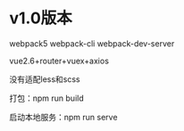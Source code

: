 # v1.0版本

webpack5  webpack-cli webpack-dev-server

vue2.6+router+vuex+axios

没有适配less和scss

打包：npm run build

启动本地服务：npm run serve

